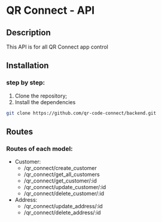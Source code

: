 # QR Connect - API

## Description
This API is for all QR Connect app control

## Installation
### step by step:
1. Clone the repository;
2. Install the dependencies
```bash
git clone https://github.com/qr-code-connect/backend.git
```

## Routes
### Routes of each model:
* Customer:
    * /qr_connect/create_customer
    * /qr_connect/get_all_customers
    * /qr_connect/get_customer/:id
    * /qr_connect/update_customer/:id
    * /qr_connect/delete_customer/:id
* Address:
    * /qr_connect/update_address/:id
    * /qr_connect/delete_address/:id
